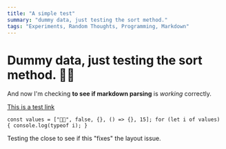 ```yaml
---
title: "A simple test"
summary: "dummy data, just testing the sort method."
tags: "Experiments, Random Thoughts, Programming, Markdown"
---
```


# Dummy data, just testing the sort method. ✌🏿

And now I'm checking **to see if markdown parsing** is _working_ correctly.

[This is a test link](https://www.duckduckgo.com)

`const values = ["🕺🏿", false, {}, () => {}, 15]; for (let i of values) { console.log(typeof i); }`

Testing the close to see if this "fixes" the layout issue.
